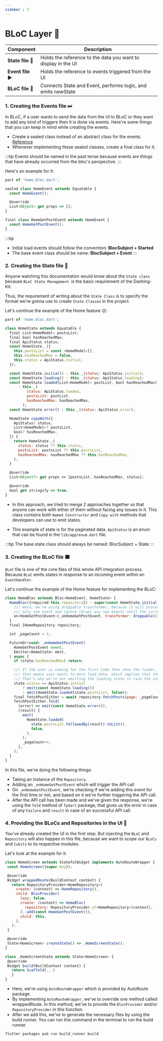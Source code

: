 ```yaml
---
sidebar : 3
---
```


# BLoC Layer 🧱

| **Component**        | **Description** |
|----------------------|-----------------|
| **State file 💽**     | Holds the reference to the data you want to display in the UI |
| **Event file ▶︎**     | Holds the reference to events triggered from the UI |
| **BLoC file 🔗**      | Connects State and Event, performs logic, and emits newState |

### 1. Creating the Events file ⏭︎

In BLoC, if a user wants to send the data from the UI to BLoC or they want to add any kind of triggers then it is done via events. Here're some things that you can keep in mind while creating the events.

- Create a sealed class instead of an abstract class for the events. [Reference](https://dart.dev/language/class-modifiers)
- Whenever implementing these sealed classes, create a final class for it.

:::tip
Events should be named in the past tense because events are things that have already occurred from the bloc's perspective.
:::

Here's an example for it:

```jsx title="lib/modules/repository/home_repository.dart"
part of 'home.bloc.dart';

sealed class HomeEvent extends Equatable {
  const HomeEvent();

  @override
  List<Object> get props => [];
}

final class HomeGetPostEvent extends HomeEvent {
  const HomeGetPostEvent();
}
```

:::tip
- Initial load events should follow the convention: **BlocSubject + Started**
- The base event class should be name: **BlocSubject + Event**
:::

### 2. Creating the State file 📌

Anyone watching this documentation would know about the `State class` because `BLoC State Management `is the basic requirement of the Dashing-Kit.

Thus, the requirement of writing about the `State Class` is to specify the format we're gonna use to create `State Classes` in the project.

Let's continue the example of the Home feature 😉:

```jsx title="lib/modules/home/bloc/home_state.dart"
part of 'home.bloc.dart';

class HomeState extends Equatable {
  final List<HomeModel> postsList;
  final bool hasReachedMax;
  final ApiStatus status;
  const HomeState._({
    this.postsList = const <HomeModel>[],
    this.hasReachedMax = false,
    this.status = ApiStatus.initial,
  });

  const HomeState.initial() : this._(status: ApiStatus.initial);
  const HomeState.loading() : this._(status: ApiStatus.loading);
  const HomeState.loaded(List<HomeModel> postList, bool hasReachedMax)
      : this._(
          status: ApiStatus.loaded,
          postsList: postList,
          hasReachedMax: hasReachedMax,
        );
  const HomeState.error() : this._(status: ApiStatus.error);

  HomeState copyWith({
    ApiStatus? status,
    List<HomeModel>? postsList,
    bool? hasReachedMax,
  }) {
    return HomeState._(
      status: status ?? this.status,
      postsList: postsList ?? this.postsList,
      hasReachedMax: hasReachedMax ?? this.hasReachedMax,
    );
  }

  @override
  List<Object?> get props => [postsList, hasReachedMax, status];

  @override
  bool get stringify => true;
}
```

- In this approach, we tried to merge 2 approaches together so that anyone can work with either of them without facing any issues in it. This class contains both `Named Constructor` and `Copy with` methods that developers can use to emit states.

- This example of state is for the paginated data. `ApiStatus` is an enum that can be found in the `lib/app/enum.dart` file.

:::tip
The base state class should always be named: BlocSubject + State
:::

### 3. Creating the BLoC file 🟦

`BLoC` file is one of the core files of this whole API integration process. Because `BLoC` emits states in response to an incoming event within an `EventHandler`.

Let's continue the example of the Home feature for implementing the BLoC:

```jsx title="lib/modules/home/bloc/home_bloc.dart"
class HomeBloc extends Bloc<HomeEvent, HomeState> {
  HomeBloc({required this.repository}) : super(const HomeState.initial()) {
    /// Here, we're using droppable transformer, because it will process
    /// only one event and ignore (drop) any new events until the current event is done.
    on<HomeGetPostEvent>(_onHomeGetPostEvent, transformer: droppable());
  }
  final IHomeRepository repository;

  int _pageCount = 1;

  FutureOr<void> _onHomeGetPostEvent(
    HomeGetPostEvent event,
    Emitter<HomeState> emit,
  ) async {
    if (state.hasReachedMax) return;

    /// If the user is coming for the first time then show the loader, it that's not the case
    /// that means user wants to more load data, which implies that they should have some data
    /// That's why we're not emitting the loading state in case the user has any data.
    state.status == ApiStatus.initial
        ? emit(const HomeState.loading())
        : emit(HomeState.loaded(state.postsList, false));
    final fetchPostEither = await repository.fetchPosts(page: _pageCount).run();
    fetchPostEither.fold(
      (error) => emit(const HomeState.error()),
      (result) {
        emit(
          HomeState.loaded(
            state.postsList.followedBy(result).toList(),
            false,
          ),
        );
        _pageCount++;
      },
    );
  }
}
```
In this file, we're doing the following things:

- Taking an instance of the `Repository`.
- Adding an `_onHomeGetPostEvent` which will trigger the API call
- On `_onHomeGetPostEvent`, we're checking if we're adding this event for the first time or not, and based on it we're further triggering the API call.
- After the API call has been made and we've given the response, we're using the `fold` method of `fpdart` package, that gives us the error in case of any `Failure` and `result` in case of an successful API call.

### 4. Providing the BLoCs and Repositories in the UI 🎁

You've already created the UI in the first step. But injecting the `BLoC` and `Repository` will also happen in this file, because we want to scope our `BLoCs` and `Cubits` to its respective modules.

Let's look at the example for it:

```jsx title="lib/modules/home/screen/home_screen.dart"
class HomeScreen extends StatefulWidget implements AutoRouteWrapper {
 const HomeScreen({super.key});

 @override
 Widget wrappedRoute(BuildContext context) {
   return RepositoryProvider<HomeRepository>(
     create: (context) => HomeRepository(),
     child: BlocProvider(
       lazy: false,
       create: (context) => HomeBloc(
         repository: RepositoryProvider.of<HomeRepository>(context),
       )..add(const HomeGetPostEvent()),
       child: this,
     ),
   );
 }

 @override
 State<HomeScreen> createState() => _HomeScreenState();
}

class _HomeScreenState extends State<HomeScreen> {
 @override
 Widget build(BuildContext context) {
   return Scaffold(...)
   }
}
```

- Here, we're using `AutoRouteWrapper` which is provided by AutoRoute package.
- By implementing `AutoRouteWrapper`, we've to override one method called wrappedRoute. In this method, we've to provide the `BlocProvider` and/or `RepositoryProvider` in this function.
- After we add this, we've to generate the necessary files by using the build runner. You can run this command in the terminal to run the build runner.

```
flutter packages pub run build_runner build
```